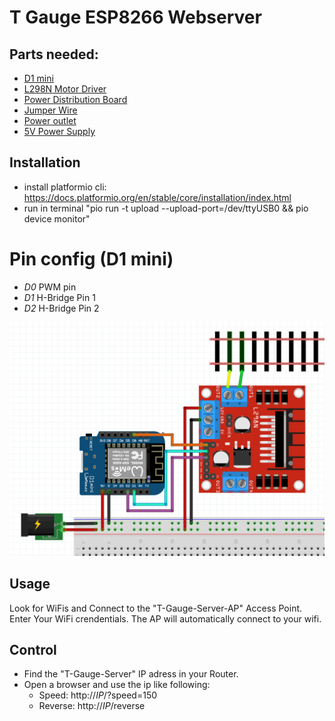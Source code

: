 # T Gauge ESP8266 Webserver
## Parts needed:
* [D1 mini](https://amzn.to/3Rty8ny)
* [L298N Motor Driver](https://amzn.to/3GV3A9p)
* [Power Distribution Board](https://amzn.to/3RVmvqY)
* [Jumper Wire](https://www.amazon.de/Female-Female-Male-Female-Male-Male-Steckbr%C3%BCcken-Drahtbr%C3%BCcken-bunt/dp/B01EV70C78?__mk_de_DE=%C3%85M%C3%85%C5%BD%C3%95%C3%91&crid=11ZJPAH13WTP&keywords=steck+kabel&qid=1703532073&sprefix=steck+kabel%2Caps%2C106&sr=8-5&linkCode=sl1&tag=dante1349-21&linkId=9d7f0c36daeacd3030640a6da1e3fb20&language=de_DE&ref_=as_li_ss_tl)
* [Power outlet](https://amzn.to/3TB5LXm)
* [5V Power Supply](https://amzn.to/41D6kSH)

## Installation
* install platformio cli: https://docs.platformio.org/en/stable/core/installation/index.html
* run in terminal "pio run -t upload --upload-port=/dev/ttyUSB0 && pio device monitor"

# Pin config (D1 mini)
* *D0* PWM pin
* *D1* H-Bridge Pin 1
* *D2* H-Bridge Pin 2

![wiring](assets/train.png)

## Usage
Look for WiFis and Connect to the "T-Gauge-Server-AP" Access Point. Enter Your WiFi crendentials. The AP will automatically connect to your wifi.

## Control
* Find the "T-Gauge-Server" IP adress in your Router.
* Open a browser and use the ip like following:
  * Speed: http://*IP*/?speed=150
  * Reverse: http://*IP*/reverse 
